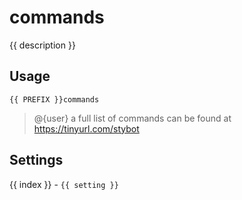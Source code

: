 # commands

<script setup>
import { PREFIX } from "../../helpers/constants.js"
import { settings as s } from "../../settings/commands.js"
const { description, ...settings } = s
</script>

{{ description }}

## Usage

`{{ PREFIX }}commands`

> @{user} a full list of commands can be found at https://tinyurl.com/stybot 

## Settings
<div v-for="(setting, index) in settings">
{{ index }} - <code>{{ setting }}</code>
</div>
